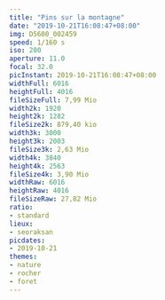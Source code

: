 ```yaml
---
title: "Pins sur la montagne"
date: "2019-10-21T16:08:47+08:00"
img: D5600_002459
speed: 1/160 s
iso: 200
aperture: 11.0
focal: 32.0
picInstant: 2019-10-21T16:08:47+08:00
widthFull: 6016
heightFull: 4016
fileSizeFull: 7,99 Mio
width2k: 1920
height2k: 1282
fileSize2k: 879,40 kio
width3k: 3000
height3k: 2003
fileSize3k: 2,63 Mio
width4k: 3840
height4k: 2563
fileSize4k: 3,90 Mio
widthRaw: 6016
heightRaw: 4016
fileSizeRaw: 27,82 Mio
ratio:
- standard
lieux:
- seoraksan
picdates:
- 2019-10-21
themes:
- nature
- rocher
- foret
---
```


